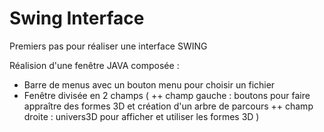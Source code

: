 # Swing Interface
Premiers pas pour réaliser une interface SWING

Réalision d'une fenêtre JAVA composée :
 - Barre de menus avec un bouton menu pour choisir un fichier
 - Fenêtre divisée en 2 champs (
    ++ champ gauche : boutons pour faire appraître des formes 3D et création d'un arbre de parcours
    ++ champ droite : univers3D pour afficher et utiliser les formes 3D )
